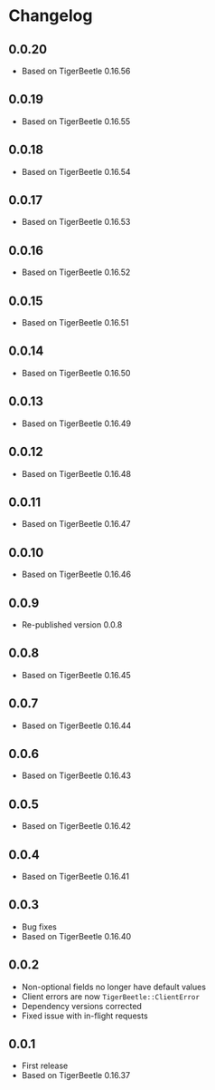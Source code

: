 # Changelog

## 0.0.20

- Based on TigerBeetle 0.16.56

## 0.0.19

- Based on TigerBeetle 0.16.55

## 0.0.18

- Based on TigerBeetle 0.16.54

## 0.0.17

- Based on TigerBeetle 0.16.53

## 0.0.16

- Based on TigerBeetle 0.16.52

## 0.0.15

- Based on TigerBeetle 0.16.51

## 0.0.14

- Based on TigerBeetle 0.16.50

## 0.0.13

- Based on TigerBeetle 0.16.49

## 0.0.12

- Based on TigerBeetle 0.16.48

## 0.0.11

- Based on TigerBeetle 0.16.47

## 0.0.10

- Based on TigerBeetle 0.16.46

## 0.0.9

- Re-published version 0.0.8

## 0.0.8

- Based on TigerBeetle 0.16.45

## 0.0.7

- Based on TigerBeetle 0.16.44

## 0.0.6

- Based on TigerBeetle 0.16.43

## 0.0.5

- Based on TigerBeetle 0.16.42

## 0.0.4

- Based on TigerBeetle 0.16.41

## 0.0.3

- Bug fixes
- Based on TigerBeetle 0.16.40

## 0.0.2

- Non-optional fields no longer have default values
- Client errors are now `TigerBeetle::ClientError`
- Dependency versions corrected
- Fixed issue with in-flight requests

## 0.0.1

- First release
- Based on TigerBeetle 0.16.37
